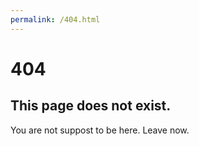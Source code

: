 ```yaml
---
permalink: /404.html
---
```

# 404
## This page does not exist.
You are not suppost to be here. Leave now.

